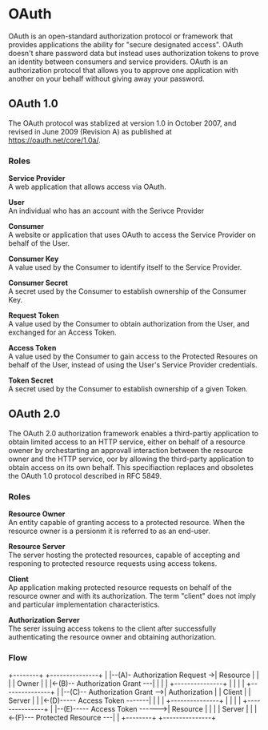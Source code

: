 # OAuth

OAuth is an open-standard authorization protocol or framework that provides applications the ability for "secure designated access". OAuth doesn't share password data but instead uses authorization tokens to prove an identity between consumers and service providers. OAuth is an authorization protocol that allows you to approve one application with another on your behalf without giving away your password.



## OAuth 1.0

The OAuth protocol was stablized at version 1.0 in October 2007, and revised in June 2009 (Revision A) as published at https://oauth.net/core/1.0a/.

### Roles

**Service Provider**\
A web application that allows access via OAuth.

**User**\
An individual who has an account with the Serivce Provider

**Consumer**\
A website or application that uses OAuth to access the Service Provider on behalf of the User.

**Consumer Key**\
A value used by the Consumer to identify itself to the Service Provider.

**Consumer Secret**\
A secret used by the Consumer to establish ownership of the Consumer Key.

**Request Token**\
A value used by the Consumer to obtain authorization from the User, and exchanged for an Access Token.

**Access Token**\
A value used by the Consumer to gain access to the Protected Resoures on behalf of the User, instead of using the User's Service Provider credentials.

**Token Secret**\
A secret used by the Consumer to establish ownership of a given Token.


## OAuth 2.0
The OAuth 2.0 authorization framework enables a third-partiy application to obtain limited access to an HTTP service, either on behalf of a resource owener by orchestarting an approvall interaction between the resource owner and the HTTP service, oor by allowing the third-party application to obtain access on its own behalf. This specifiaction replaces and obsoletes the OAuth 1.0 protocol described in RFC 5849.

### Roles

**Resource Owner**\
An entity capable of granting access to a protected resource. When the resource owner is a persionm it is referred to as an end-user.

**Resource Server**\
The server hosting the protected resources, capable of accepting and responing to protected resource requests using access tokens.

**Client**\
Ap application making protected resource requests on behalf of the resource owner and with its authorization. The term "client" does not imply and particular implementation characteristics.

**Authorization Server**\
The serer issuing access tokens to the client after successfully authenticating the resource owner and obtaining authorization.

### Flow

+--------+                               +---------------+
|        |--(A)- Authorization Request ->|   Resource    |
|        |                               |     Owner     |
|        |<-(B)-- Authorization Grant ---|               |
|        |                               +---------------+
|        |
|        |                               +---------------+
|        |--(C)-- Authorization Grant -->| Authorization |
| Client |                               |     Server    |
|        |<-(D)----- Access Token -------|               |
|        |                               +---------------+
|        |
|        |                               +---------------+
|        |--(E)----- Access Token ------>|    Resource   |
|        |                               |     Server    |
|        |<-(F)--- Protected Resource ---|               |
+--------+                               +---------------+